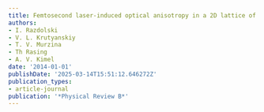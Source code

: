 ```yaml
---
title: Femtosecond laser-induced optical anisotropy in a 2D lattice of magnetic dots
authors:
- I. Razdolski
- V. L. Krutyanskiy
- T. V. Murzina
- Th Rasing
- A. V. Kimel
date: '2014-01-01'
publishDate: '2025-03-14T15:51:12.646272Z'
publication_types:
- article-journal
publication: '*Physical Review B*'
---
```

